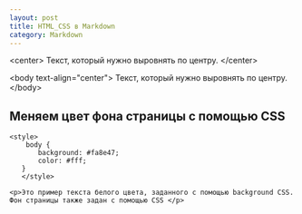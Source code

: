 ```yaml
---
layout: post
title: HTML_CSS в Markdown
category: Markdown
---
```


\<center>
Текст, который нужно выровнять по центру.
\</center>


\<body text-align="center">
Текст, который нужно выровнять по центру.
\</body>

## Меняем цвет фона страницы с помощью CSS

```
<style>
	body {
   	   background: #fa8e47;
	   color: #fff;
   }
   </style>
```
```
<p>Это пример текста белого цвета, заданного с помощью background CSS. Фон страницы также задан с помощью CSS </p>
```
